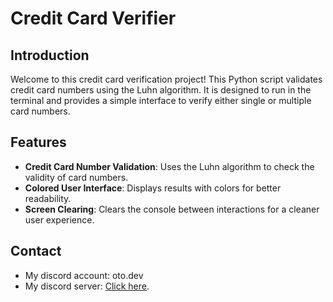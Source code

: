 # Credit Card Verifier

## Introduction

Welcome to this credit card verification project! This Python script validates credit card numbers using the Luhn algorithm. It is designed to run in the terminal and provides a simple interface to verify either single or multiple card numbers.

## Features

- **Credit Card Number Validation**: Uses the Luhn algorithm to check the validity of card numbers.
- **Colored User Interface**: Displays results with colors for better readability.
- **Screen Clearing**: Clears the console between interactions for a cleaner user experience.

## Contact
- My discord account: oto.dev
- My discord server: [Click here](https://discord.gg/NUuXqpGxqa).
